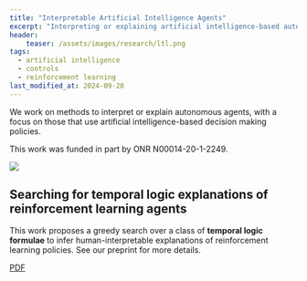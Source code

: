 ```yaml
---
title: "Interpretable Artificial Intelligence Agents"
excerpt: "Interpreting or explaining artificial intelligence-based autonomous agents."
header:
    teaser: /assets/images/research/ltl.png
tags:
  - artificial intelligence
  - controls
  - reinforcement learning
last_modified_at: 2024-09-20
---
```


We work on methods to interpret or explain autonomous agents, with a focus on those that use artificial intelligence-based decision making policies.

This work was funded in part by ONR N00014-20-1-2249.

<div class="funding-logos">
    <a href="https://www.onr.navy.mil/"><img src="{{ site.url }}{{ site.baseurl }}/assets/images/funding/onr.png"></a>
</div>

## Searching for temporal logic explanations of reinforcement learning agents

This work proposes a greedy search over a class of **temporal logic formulae** to infer human-interpretable explanations of reinforcement learning policies. See our preprint for more details.

<div class="row">
    <a href="https://arxiv.org/pdf/2309.16960" class="button_general">PDF</a>
</div>